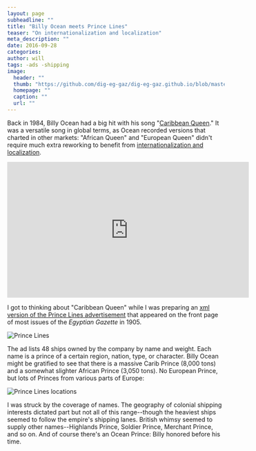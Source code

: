 ```yaml
---
layout: page
subheadline: ""
title: "Billy Ocean meets Prince Lines"
teaser: "On internationalization and localization"
meta_description: ""
date: 2016-09-28
categories:
author: will
tags: -ads -shipping
image:
  header: ""
  thumb: "https://github.com/dig-eg-gaz/dig-eg-gaz.github.io/blob/master/images/blog-images/Prince-Line-locations.png"
  homepage: ""
  caption: ""
  url: ""
---
```

Back in 1984, Billy Ocean had a big hit with his song "[Caribbean Queen](https://en.wikipedia.org/wiki/Caribbean_Queen)." It was a versatile song in global terms, as Ocean recorded versions that charted in other markets: "African Queen" and "European Queen" didn't require much extra reworking to benefit from [internationalization and localization](https://en.wikipedia.org/wiki/Internationalization_and_localization).

<iframe width="560" height="315" src="https://www.youtube.com/embed/Cahch0_M06c" frameborder="0" allowfullscreen></iframe>

I got to thinking about "Caribbean Queen" while I was preparing an [xml version of the Prince Lines advertisement](https://github.com/dig-eg-gaz/advertisements/blob/master/ad-text/pri1.xml) that appeared on the front page of most issues of the *Egyptian Gazette* in 1905.

![Prince Lines](https://github.com/dig-eg-gaz/advertisements/blob/master/ad-images/pri1-Prince-Line.png?raw=true)

The ad lists 48 ships owned by the company by name and weight. Each name is a prince of a certain region, nation, type, or character. Billy Ocean might be gratified to see that there is a massive Carib Prince (8,000 tons) and a somewhat slighter African Prince (3,050 tons). No European Prince, but lots of Princes from various parts of Europe:

![Prince Lines locations](https://github.com/dig-eg-gaz/dig-eg-gaz.github.io/blob/master/images/blog-images/Prince-Line-locations.png?raw=true)

I was struck by the coverage of names. The geography of colonial shipping interests dictated part but not all of this range--though the heaviest ships seemed to follow the empire's shipping lanes. British whimsy seemed to supply other names--Highlands Prince, Soldier Prince, Merchant Prince, and so on. And of course there's an Ocean Prince: Billy honored before his time.
